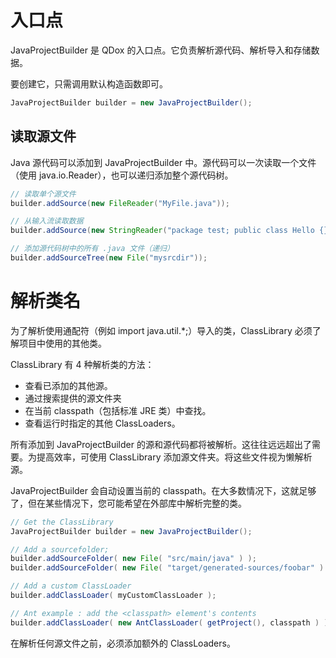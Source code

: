 
# 入口点

JavaProjectBuilder 是 QDox 的入口点。它负责解析源代码、解析导入和存储数据。

要创建它，只需调用默认构造函数即可。

```java
JavaProjectBuilder builder = new JavaProjectBuilder();
```

## 读取源文件

Java 源代码可以添加到 JavaProjectBuilder 中。源代码可以一次读取一个文件（使用 java.io.Reader），也可以递归添加整个源代码树。


```java
// 读取单个源文件
builder.addSource(new FileReader("MyFile.java"));

// 从输入流读取数据
builder.addSource(new StringReader("package test; public class Hello {}"));

// 添加源代码树中的所有 .java 文件（递归）
builder.addSourceTree(new File("mysrcdir"));
```


# 解析类名

为了解析使用通配符（例如 import java.util.*;）导入的类，ClassLibrary 必须了解项目中使用的其他类。  
  
ClassLibrary 有 4 种解析类的方法：  
  
* 查看已添加的其他源。  
* 通过搜索提供的源文件夹  
* 在当前 classpath（包括标准 JRE 类）中查找。  
* 查看运行时指定的其他 ClassLoaders。  
  
所有添加到 JavaProjectBuilder 的源和源代码都将被解析。这往往远远超出了需要。为提高效率，可使用 ClassLibrary 添加源文件夹。将这些文件视为懒解析源。  
  
JavaProjectBuilder 会自动设置当前的 classpath。在大多数情况下，这就足够了，但在某些情况下，您可能希望在外部库中解析完整的类。

```java
// Get the ClassLibrary
JavaProjectBuilder builder = new JavaProjectBuilder();

// Add a sourcefolder;
builder.addSourceFolder( new File( "src/main/java" ) );
builder.addSourceFolder( new File( "target/generated-sources/foobar" ) );

// Add a custom ClassLoader
builder.addClassLoader( myCustomClassLoader );

// Ant example : add the <classpath> element's contents
builder.addClassLoader( new AntClassLoader( getProject(), classpath ) );
```

在解析任何源文件之前，必须添加额外的 ClassLoaders。


